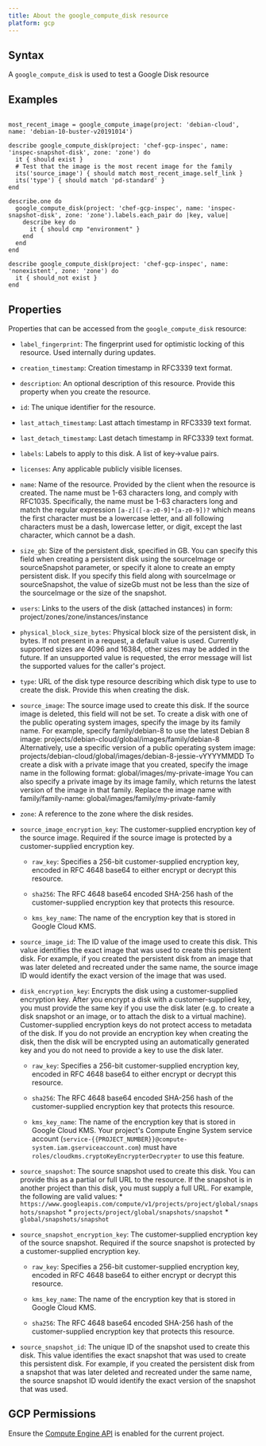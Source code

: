 ```yaml
---
title: About the google_compute_disk resource
platform: gcp
---
```


## Syntax
A `google_compute_disk` is used to test a Google Disk resource

## Examples
```

most_recent_image = google_compute_image(project: 'debian-cloud', name: 'debian-10-buster-v20191014')

describe google_compute_disk(project: 'chef-gcp-inspec', name: 'inspec-snapshot-disk', zone: 'zone') do
  it { should exist }
  # Test that the image is the most recent image for the family
  its('source_image') { should match most_recent_image.self_link }
  its('type') { should match 'pd-standard' }
end

describe.one do
  google_compute_disk(project: 'chef-gcp-inspec', name: 'inspec-snapshot-disk', zone: 'zone').labels.each_pair do |key, value|
    describe key do
      it { should cmp "environment" }
    end
  end
end

describe google_compute_disk(project: 'chef-gcp-inspec', name: 'nonexistent', zone: 'zone') do
  it { should_not exist }
end
```

## Properties
Properties that can be accessed from the `google_compute_disk` resource:


  * `label_fingerprint`: The fingerprint used for optimistic locking of this resource.  Used internally during updates.

  * `creation_timestamp`: Creation timestamp in RFC3339 text format.

  * `description`: An optional description of this resource. Provide this property when you create the resource.

  * `id`: The unique identifier for the resource.

  * `last_attach_timestamp`: Last attach timestamp in RFC3339 text format.

  * `last_detach_timestamp`: Last detach timestamp in RFC3339 text format.

  * `labels`: Labels to apply to this disk.  A list of key->value pairs.

  * `licenses`: Any applicable publicly visible licenses.

  * `name`: Name of the resource. Provided by the client when the resource is created. The name must be 1-63 characters long, and comply with RFC1035. Specifically, the name must be 1-63 characters long and match the regular expression `[a-z]([-a-z0-9]*[a-z0-9])?` which means the first character must be a lowercase letter, and all following characters must be a dash, lowercase letter, or digit, except the last character, which cannot be a dash.

  * `size_gb`: Size of the persistent disk, specified in GB. You can specify this field when creating a persistent disk using the sourceImage or sourceSnapshot parameter, or specify it alone to create an empty persistent disk.  If you specify this field along with sourceImage or sourceSnapshot, the value of sizeGb must not be less than the size of the sourceImage or the size of the snapshot.

  * `users`: Links to the users of the disk (attached instances) in form: project/zones/zone/instances/instance

  * `physical_block_size_bytes`: Physical block size of the persistent disk, in bytes. If not present in a request, a default value is used. Currently supported sizes are 4096 and 16384, other sizes may be added in the future. If an unsupported value is requested, the error message will list the supported values for the caller's project.

  * `type`: URL of the disk type resource describing which disk type to use to create the disk. Provide this when creating the disk.

  * `source_image`: The source image used to create this disk. If the source image is deleted, this field will not be set.  To create a disk with one of the public operating system images, specify the image by its family name. For example, specify family/debian-8 to use the latest Debian 8 image:  projects/debian-cloud/global/images/family/debian-8  Alternatively, use a specific version of a public operating system image:  projects/debian-cloud/global/images/debian-8-jessie-vYYYYMMDD  To create a disk with a private image that you created, specify the image name in the following format:  global/images/my-private-image  You can also specify a private image by its image family, which returns the latest version of the image in that family. Replace the image name with family/family-name:  global/images/family/my-private-family

  * `zone`: A reference to the zone where the disk resides.

  * `source_image_encryption_key`: The customer-supplied encryption key of the source image. Required if the source image is protected by a customer-supplied encryption key.

    * `raw_key`: Specifies a 256-bit customer-supplied encryption key, encoded in RFC 4648 base64 to either encrypt or decrypt this resource.

    * `sha256`: The RFC 4648 base64 encoded SHA-256 hash of the customer-supplied encryption key that protects this resource.

    * `kms_key_name`: The name of the encryption key that is stored in Google Cloud KMS.

  * `source_image_id`: The ID value of the image used to create this disk. This value identifies the exact image that was used to create this persistent disk. For example, if you created the persistent disk from an image that was later deleted and recreated under the same name, the source image ID would identify the exact version of the image that was used.

  * `disk_encryption_key`: Encrypts the disk using a customer-supplied encryption key.  After you encrypt a disk with a customer-supplied key, you must provide the same key if you use the disk later (e.g. to create a disk snapshot or an image, or to attach the disk to a virtual machine).  Customer-supplied encryption keys do not protect access to metadata of the disk.  If you do not provide an encryption key when creating the disk, then the disk will be encrypted using an automatically generated key and you do not need to provide a key to use the disk later.

    * `raw_key`: Specifies a 256-bit customer-supplied encryption key, encoded in RFC 4648 base64 to either encrypt or decrypt this resource.

    * `sha256`: The RFC 4648 base64 encoded SHA-256 hash of the customer-supplied encryption key that protects this resource.

    * `kms_key_name`: The name of the encryption key that is stored in Google Cloud KMS. Your project's Compute Engine System service account (`service-{{PROJECT_NUMBER}}@compute-system.iam.gserviceaccount.com`) must have `roles/cloudkms.cryptoKeyEncrypterDecrypter` to use this feature.

  * `source_snapshot`: The source snapshot used to create this disk. You can provide this as a partial or full URL to the resource. If the snapshot is in another project than this disk, you must supply a full URL. For example, the following are valid values:  * `https://www.googleapis.com/compute/v1/projects/project/global/snapshots/snapshot` * `projects/project/global/snapshots/snapshot` * `global/snapshots/snapshot`

  * `source_snapshot_encryption_key`: The customer-supplied encryption key of the source snapshot. Required if the source snapshot is protected by a customer-supplied encryption key.

    * `raw_key`: Specifies a 256-bit customer-supplied encryption key, encoded in RFC 4648 base64 to either encrypt or decrypt this resource.

    * `kms_key_name`: The name of the encryption key that is stored in Google Cloud KMS.

    * `sha256`: The RFC 4648 base64 encoded SHA-256 hash of the customer-supplied encryption key that protects this resource.

  * `source_snapshot_id`: The unique ID of the snapshot used to create this disk. This value identifies the exact snapshot that was used to create this persistent disk. For example, if you created the persistent disk from a snapshot that was later deleted and recreated under the same name, the source snapshot ID would identify the exact version of the snapshot that was used.


## GCP Permissions

Ensure the [Compute Engine API](https://console.cloud.google.com/apis/library/compute.googleapis.com/) is enabled for the current project.
